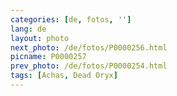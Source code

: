 ```yaml
---
categories: [de, fotos, '']
lang: de
layout: photo
next_photo: /de/fotos/P0000256.html
picname: P0000257
prev_photo: /de/fotos/P0000254.html
tags: [Achas, Dead Oryx]
---
```

